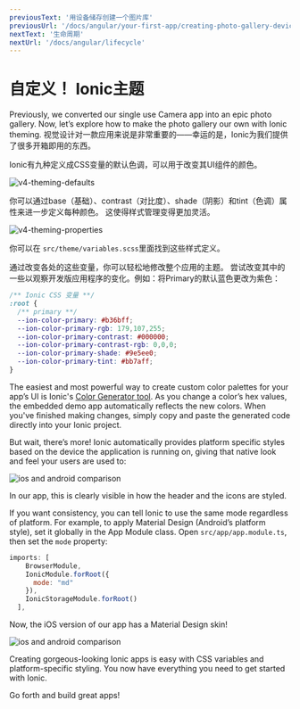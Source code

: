 ```yaml
---
previousText: '用设备储存创建一个图片库'
previousUrl: '/docs/angular/your-first-app/creating-photo-gallery-device-storage'
nextText: '生命周期'
nextUrl: '/docs/angular/lifecycle'
---
```


# 自定义！ Ionic主题

Previously, we converted our single use Camera app into an epic photo gallery. Now, let’s explore how to make the photo gallery our own with Ionic theming. 视觉设计对一款应用来说是非常重要的——幸运的是，Ionic为我们提供了很多开箱即用的东西。

Ionic有九种定义成CSS变量的默认色调，可以用于改变其UI组件的颜色。

![v4-theming-defaults](/docs/assets/img/guides/first-app-v4/theming-defaults.png)

你可以通过base（基础）、contrast（对比度）、shade（阴影）和tint（色调）属性来进一步定义每种颜色。 这使得样式管理变得更加灵活。

![v4-theming-properties](/docs/assets/img/guides/first-app-v4/theming-properties.png)

你可以在 `src/theme/variables.scss`里面找到这些样式定义。

通过改变各处的这些变量，你可以轻松地修改整个应用的主题。 尝试改变其中的一些以观察开发版应用程序的变化。例如：将Primary的默认蓝色更改为紫色：

```css
/** Ionic CSS 变量 **/
:root {
  /** primary **/
  --ion-color-primary: #b36bff;
  --ion-color-primary-rgb: 179,107,255;
  --ion-color-primary-contrast: #000000;
  --ion-color-primary-contrast-rgb: 0,0,0;
  --ion-color-primary-shade: #9e5ee0;
  --ion-color-primary-tint: #bb7aff;
}
```

The easiest and most powerful way to create custom color palettes for your app’s UI is Ionic's [Color Generator tool](/docs/theming/color-generator). As you change a color’s hex values, the embedded demo app automatically reflects the new colors. When you've finished making changes, simply copy and paste the generated code directly into your Ionic project.

But wait, there’s more! Ionic automatically provides platform specific styles based on the device the application is running on, giving that native look and feel your users are used to:

![ios and android comparison](/docs/assets/img/guides/first-app-v3/ion-lab-comparison.png)

In our app, this is clearly visible in how the header and the icons are styled.

If you want consistency, you can tell Ionic to use the same mode regardless of platform. For example, to apply Material Design (Android’s platform style), set it globally in the App Module class. Open `src/app/app.module.ts`, then set the `mode` property:

```Javascript
imports: [
    BrowserModule,
    IonicModule.forRoot({
      mode: "md"
    }),
    IonicStorageModule.forRoot()
  ],
```

Now, the iOS version of our app has a Material Design skin!

![ios and android comparison](/docs/assets/img/guides/first-app-v3/ion-lab-md-styling.png)

Creating gorgeous-looking Ionic apps is easy with CSS variables and platform-specific styling. You now have everything you need to get started with Ionic.

Go forth and build great apps!